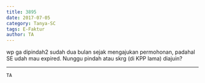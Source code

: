 ```yaml
---
title: 3895
date: 2017-07-05
category: Tanya-SC
tags: E-Faktur
author: TA
---
```


wp ga dipindah2 sudah dua bulan sejak mengajukan permohonan, padahal SE udah mau expired. Nunggu pindah atau skrg (di KPP lama) diajuin?

---



`TA`
